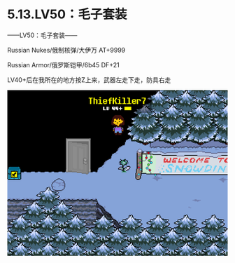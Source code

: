 # 5.13.LV50：毛子套装



——LV50：毛子套装——

Russian Nukes/俄制核弹/大伊万 AT+9999

Russian Armor/俄罗斯铠甲/6b45 DF+21

LV40+后在我所在的地方按Z上来，武器左走下走，防具右走

![18](18.png)

